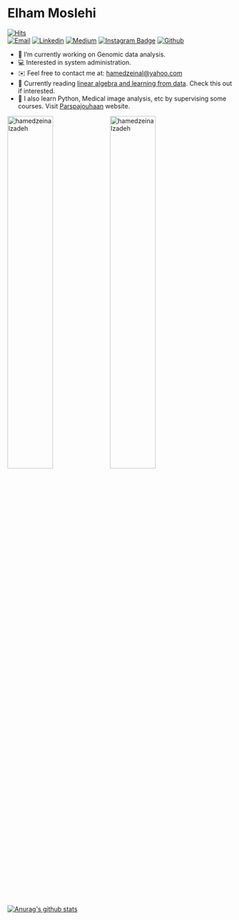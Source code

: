 <!DOCTYPE html>
<h1> Elham Moslehi </h1>

[![Hits](https://hits.seeyoufarm.com/api/count/incr/badge.svg?url=https%3A%2F%2Fgithub.com%2Felham-moslehi&count_bg=%231DCEF6&title_bg=%23000000&icon=crunchyroll.svg&icon_color=%23E7E7E7&title=Views&edge_flat=false)](https://hits.seeyoufarm.com)<br>
[![Email](https://img.shields.io/badge/Email-blueviolet?style=flat&logo=Gmail&logoColor=white)](mailto:elham.moslehi99@gmail.com)
[![Linkedin](https://img.shields.io/badge/-LinkedIn-blue?style=flat&logo=Linkedin&logoColor=white)](https://www.linkedin.com/in/elham-moslehi/)
[![Medium](https://img.shields.io/badge/Medium-06AA5A?style=flat&logo=Medium&logoColor=Black)](https://medium.com/@elham.moslehi99)
[![Instagram Badge](https://img.shields.io/badge/-Instagram-FF5733?logo=instagram&logoColor=white&link=https://https://www.instagram.com/emmas.1999/)](https://www.instagram.com/emmas.1999)
[![Github](https://img.shields.io/github/followers/elham-moslehi?label=Follow-Me&style=social)](https://github.com/elham-moslehi)


- :dna: I’m currently working on Genomic data analysis.
- 💻 Interested in system administration.
- :envelope: Feel free to contact me at: hamedzeinal@yahoo.com
- :book: Currently reading [linear algebra and learning from data](https://math.mit.edu/~gs/learningfromdata/). Check this out if interested.
- 🌱 I also learn Python, Medical image analysis, etc by supervising some courses. Visit [Parspajouhaan](https://parspajouhaan.com/) website.


<div>
  <img width="45%" align="left" src="https://github-readme-stats.vercel.app/api/top-langs?username=hamedzeinalzadeh&show_icons=true&locale=en&layout=compact" alt="hamedzeinalzadeh" />
  <img width="45%"  src="https://github-readme-streak-stats.herokuapp.com/?user=hamedzeinalzadeh&" alt="hamedzeinalzadeh" />
</div>

<!----------------------------->
<!-- COMMENTED FOR LATER USE -->
<!----------------------------->

<!-- STATISTICS -->
 [![Anurag's github stats](https://github-readme-stats.vercel.app/api?username=hamedzeinalzadeh&show_icons=true&count_private=true&include_all_commits=true&theme=white)](https://github.com/hamedzeinalzadeh)

<!-- MEDIUM & BUY ME A COFFEE -->
 


<!--  [![Buy Me A Coffee](https://img.shields.io/badge/-Buy%20Me%20A%20Coffee-db4c4c?style=flat&logo=buy-me-a-coffee&logoColor=ffffff&link=https://ko-fi.com/dinhanhthi)](https://ko-fi.com/dinhanhthi) -->
